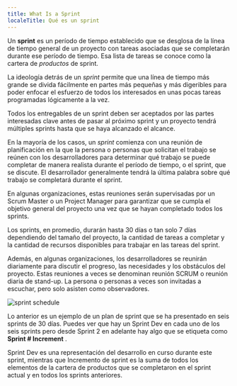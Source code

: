 ```yaml
---
title: What Is a Sprint
localeTitle: Qué es un sprint
---
```

Un **sprint** es un período de tiempo establecido que se desglosa de la línea de tiempo general de un proyecto con tareas asociadas que se completarán durante ese período de tiempo. Esa lista de tareas se conoce como la cartera de _productos_ de sprint.

La ideología detrás de un _sprint_ permite que una línea de tiempo más grande se divida fácilmente en partes más pequeñas y más digeribles para poder enfocar el esfuerzo de todos los interesados ​​en unas pocas tareas programadas lógicamente a la vez.

Todos los entregables de un sprint deben ser aceptados por las partes interesadas clave antes de pasar al próximo sprint y un proyecto tendrá múltiples sprints hasta que se haya alcanzado el alcance.

En la mayoría de los casos, un _sprint_ comienza con una reunión de planificación en la que la persona o personas que solicitan el trabajo se reúnen con los desarrolladores para determinar qué trabajo se puede completar de manera realista durante el período de tiempo, o el sprint, que se discute. El desarrollador generalmente tendrá la última palabra sobre qué trabajo se completará durante el sprint.

En algunas organizaciones, estas reuniones serán supervisadas por un Scrum Master o un Project Manager para garantizar que se cumpla el objetivo general del proyecto una vez que se hayan completado todos los sprints.

Los sprints, en promedio, durarán hasta 30 días o tan solo 7 días dependiendo del tamaño del proyecto, la cantidad de tareas a completar y la cantidad de recursos disponibles para trabajar en las tareas del sprint.

Además, en algunas organizaciones, los desarrolladores se reunirán diariamente para discutir el progreso, las necesidades y los obstáculos del proyecto. Estas reuniones a veces se denominan reunión SCRUM o reunión diaria de stand-up. La persona o personas a veces son invitadas a escuchar, pero solo asisten como observadores.

![sprint schedule](https://i.imgur.com/l8EAw1L.png "ejemplo de horario de sprint")

Lo anterior es un ejemplo de un plan de sprint que se ha presentado en seis sprints de 30 días. Puedes ver que hay un Sprint Dev en cada uno de los seis sprints pero desde Sprint 2 en adelante hay algo que se etiqueta como **Sprint # Increment** .

Sprint Dev es una representación del desarrollo en curso durante este sprint, mientras que Incremento de sprint es la suma de todos los elementos de la cartera de productos que se completaron en el sprint actual y en todos los sprints anteriores.